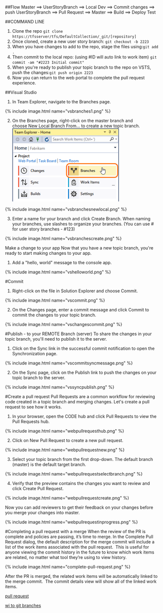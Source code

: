 ##Flow
Master ==> UserStoryBranch ==> Local Dev ==> Commit changes ==>	
push UserStoryBranch ==> Pull Request ==> Master ==> Build ==> Deploy Test
	
##COMMAND LINE
1. Clone the repo `git clone   https://tfsserver/tfs/DefaultCollection/_git/[repository]`
2. Once cloned, create a new user story branch: `git checkout -b 2223`
3. When you have changes to add to the repo, stage the files using:`git add .`
4. Then commit to the local repo: (using #ID will auto link to work item) `git commit -am "#2223 Initial commit"`
5. When you're ready to publish your topic branch to the repo on VSTS, push the changes:`git push origin 2223`
6. Now you can return to the web portal to complete the pull request experience.

##Visual Studio
1. In Team Explorer, navigate to the Branches page. 

{% include image.html name="vsbranches1.png" %}

2. On the Branches page, right-click on the master branch and choose New Local Branch From... to create a new topic branch.
![](assests/posts/2016-08-01-Git-VS-branch-pullreq/vsbranches1.png)

{% include image.html name="vsbranchesnewlocal.png" %}

3. Enter a name for your branch and click Create Branch. When naming your branches, use slashes to organize your branches. (You can use #<storyid> for user story branches - #123)

{% include image.html name="vsbranchescreate.png" %}	
	
Make a change to your app Now that you have a new topic branch, you're ready to start making changes to your app.
1. Add a "hello, world" message to the console app.

{% include image.html name="vshelloworld.png" %}
	
#Commit
1. Right-click on the file in Solution Explorer and choose Commit.

{% include image.html name="vscommit.png" %}

2. On the Changes page, enter a commit message and click Commit to commit the changes to your topic branch.

{% include image.html name="vschangescommit.png" %}
	
#Publish - to your REMOTE Branch (server)
To share the changes in your topic branch, you'll need to publish it to the server.
1. Click on the Sync link in the successful commit notification to open the Synchronization page.

{% include image.html name="vscommitsyncmessage.png" %}		

2. On the Sync page, click on the Publish link to push the changes on your topic branch to the server.

{% include image.html name="vssyncpublish.png" %}
	
#Create a pull request
Pull Requests are a common workflow for reviewing code created in a topic branch and merging changes. Let's create a pull request to see how it works.
1. In your browser, open the CODE hub and click Pull Requests to view the Pull Requests hub.

{% include image.html name="webpullrequesthub.png" %}		

2. Click on New Pull Request to create a new pull request.

{% include image.html name="webpullrequestnew.png" %}	

3. Select your topic branch from the first drop-down. The default branch (master) is the default target branch.

{% include image.html name="webpullrequestselectbranch.png" %}

4. Verify that the preview contains the changes you want to review and click Create Pull Request.

{% include image.html name="webpullrequestcreate.png" %}

Now you can add reviewers to get their feedback on your changes before you merge your changes into master.

{% include image.html name="webpullrequestinprogress.png" %}		

#Completing a pull request with a merge
When the review of the PR is complete and policies are passing, it’s time to merge. In the Complete Pull Request dialog, the default description for the merge commit will include a list of the work items associated with the pull request.  This is useful for anyone viewing the commit history in the future to know which work items are related, no matter what tool they’re using to view history.

{% include image.html name="complete-pull-request.png" %}

After the PR is merged, the related work items will be automatically linked to the merge commit.  The commit details view will show all of the linked work items.

[pull request](https://www.visualstudio.com/en-us/docs/git/get-started#conduct-a-pull-request)

[wi to git branches](https://blogs.msdn.microsoft.com/visualstudioalm/2016/03/02/linking-work-items-to-git-branches-commits-and-pull-requests) 




